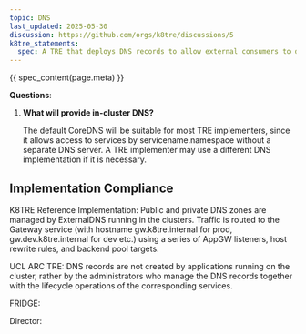 ```yaml
---
topic: DNS
last_updated: 2025-05-30
discussion: https://github.com/orgs/k8tre/discussions/5
k8tre_statements:
  spec: A TRE that deploys DNS records to allow external consumers to discover services should manage the external DNS entities together with the lifecycle operations of the corresponding services, such as deployments or upgrades. This includes removing DNS records which are no longer needed.
---
```


{{ spec_content(page.meta) }}

**Questions**: 

1. **What will provide in-cluster DNS?**

    The default CoreDNS will be suitable for most TRE implementers, since it allows access to services by servicename.namespace without a separate DNS server. A TRE implementer may use a different DNS implementation if it is necessary.

## Implementation Compliance

K8TRE Reference Implementation: Public and private DNS zones are managed by ExternalDNS running in the clusters. Traffic is routed to the Gateway service (with hostname gw.k8tre.internal for prod, gw.dev.k8tre.internal for dev etc.) using a series of AppGW listeners, host rewrite rules, and backend pool targets.

UCL ARC TRE: DNS records are not created by applications running on the cluster, rather by the administrators who manage the DNS records together with the lifecycle operations of the corresponding services.

FRIDGE:

Director: 